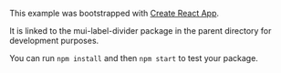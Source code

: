 This example was bootstrapped with [Create React App](https://github.com/facebook/create-react-app).

It is linked to the mui-label-divider package in the parent directory for development purposes.

You can run `npm install` and then `npm start` to test your package.
